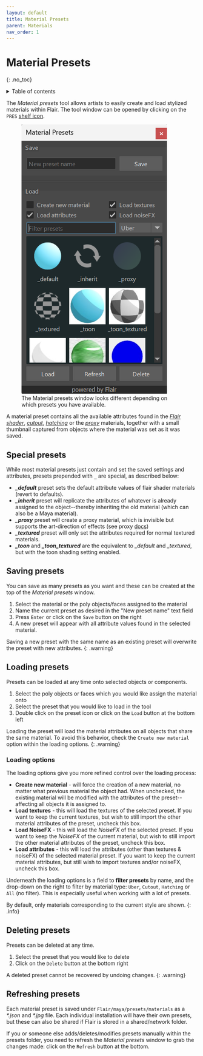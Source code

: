 ```yaml
---
layout: default
title: Material Presets
parent: Materials
nav_order: 1
---
```


# Material Presets
{: .no_toc}

<details close markdown="block">
  <summary>
    Table of contents
  </summary>
  {: .text-delta }
1. TOC
{:toc}
</details>

The _Material presets_ tool allows artists to easily create and load stylized materials within Flair. The tool window can be opened by clicking on the `PRES` [shelf icon](/flair/getting-started/flair-shelf).

<figure class="aio-ui aio-window">
	<img src="/media/materials/presets/material-presets.png" alt="Material presets window">
	<figcaption>The Material presets window looks different depending on which presets you have available.</figcaption>
</figure>

A material preset contains all the available attributes found in the _[Flair shader](../flair-shader)_, _[cutout](../others/#cutout-material)_, _[hatching](../others/#hatching-material)_ or the _[proxy](../proxy-material)_ materials, together with a small thumbnail captured from objects where the material was set as it was saved.


## Special presets
While most material presets just contain and set the saved settings and attributes, presets prepended with `_` are special, as described below:

* _**_default**_ preset sets the default attribute values of flair shader materials (revert to defaults).
* _**_inherit**_ preset will replicate the attributes of whatever is already assigned to the object--thereby inheriting the old material (which can also be a Maya material).
* _**_proxy**_ preset will create a proxy material, which is invisible but supports the art-direction of effects (see proxy [docs](../proxy-material))
* _**_textured**_ preset will only set the attributes required for normal textured materials.
* _**_toon**_ and _**_toon_textured**_ are the equivalent to *_default* and *_textured*, but with the toon shading setting enabled.



## Saving presets
You can save as many presets as you want and these can be created at the top of the _Material presets_ window.
1. Select the material or the poly objects/faces assigned to the material
1. Name the current preset as desired in the "New preset name" text field
1. Press `Enter` or click on the `Save` button on the right
1. A new preset will appear with all attribute values found in the selected material.

Saving a new preset with the same name as an existing preset will overwrite the preset with new attributes.
{: .warning}


## Loading presets
Presets can be loaded at any time onto selected objects or components.
1. Select the poly objects or faces which you would like assign the material onto
1. Select the preset that you would like to load in the tool
1. Double click on the preset icon or click on the `Load` button at the bottom left

Loading the preset will load the material attributes on all objects that share the same material. To avoid this behavior, check the `Create new material` option within the loading options.
{: .warning}

### Loading options
The loading options give you more refined control over the loading process:

* **Create new material** - will force the creation of a new material, no matter what previous material the object had. When unchecked, the existing material will be modified with the attributes of the preset--affecting all objects it is assigned to.
* **Load textures** - this will load the textures of the selected preset. If you want to keep the current textures, but wish to still import the other material attributes of the preset, uncheck this box.
* **Load NoiseFX** - this will load the _NoiseFX_ of the selected preset. If you want to keep the _NoiseFX_ of the current material, but wish to still import the other material attributes of the preset, uncheck this box.
* **Load attributes** - this will load the attributes (other than textures & noiseFX) of the selected material preset. If you want to keep the current material attributes, but still wish to import textures and/or noiseFX, uncheck this box.

Underneath the loading options is a field to **filter presets** by name, and the drop-down on the right to filter by material type: `Uber`, `Cutout`, `Hatching` or `All` (no filter). This is especially useful when working with a lot of presets.

By default, only materials corresponding to the current style are shown.
{: .info}

## Deleting presets
Presets can be deleted at any time.
1. Select the preset that you would like to delete
1. Click on the `Delete` button at the bottom right

 A deleted preset cannot be recovered by undoing changes.
 {: .warning}


## Refreshing presets
Each material preset is saved under `Flair/maya/presets/materials` as a _\*.json_ and _\*.jpg_ file. Each individual installation will have their own presets, but these can also be shared if Flair is stored in a shared/network folder.

If you or someone else adds/deletes/modifies presets manually within the presets folder, you need to refresh the _Material presets_ window to grab the changes made: click on the `Refresh` button at the bottom.